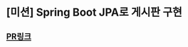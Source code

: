 # [미션] Spring Boot JPA로 게시판 구현

## [PR링크](https://github.com/prgrms-be-devcourse/springboot-board-jpa/pull/98)
